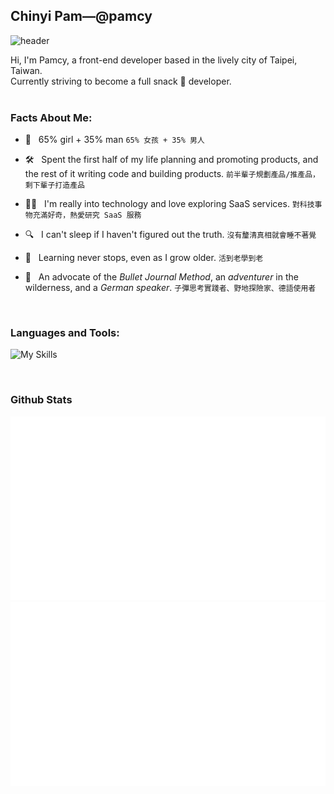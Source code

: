 ## Chinyi Pam&#8213;@pamcy

![header](https://capsule-render.vercel.app/api?type=waving&color=auto&height=240&section=header&text=Front-End%20Dev&fontSize=52&animation=fadeIn&fontAlignY=38&desc=done%20is%20better%20than%20perfect&descAlignY=52&descAlign=56)

Hi, I'm Pamcy, a front-end developer based in the lively city of Taipei, Taiwan.  
Currently striving to become a full snack 🍩 developer.
<br/>
<br/>
  
### Facts About Me:

- 👫 &nbsp; 65% girl + 35% man `65% 女孩 + 35% 男人`

- 🛠️ &nbsp; Spent the first half of my life planning and promoting products,  and the rest of it writing code and building products. `前半輩子規劃產品/推產品，剩下輩子打造產品`

- 👩‍🔬 &nbsp; I'm really into technology and love exploring SaaS services. `對科技事物充滿好奇，熱愛研究 SaaS 服務`

- 🔍 &nbsp; I can't sleep if I haven't figured out the truth. `沒有釐清真相就會睡不著覺`

- 👵 &nbsp; Learning never stops, even as I grow older. `活到老學到老`

- 🏅 &nbsp; An advocate of the *Bullet Journal Method*, an *adventurer* in the wilderness, and a *German speaker*. `子彈思考實踐者、野地探險家、德語使用者`

<br>

### Languages and Tools:
![My Skills](https://skillicons.dev/icons?i=js,react,nextjs,vue,jquery,sass,styledcomponents,tailwind,vite,figma&theme=light)

<br>


### Github Stats
<a href='https://github.com/pamcy/github-stats-transparent'>

![Stats Overview](https://raw.githubusercontent.com/pamcy/github-stats-transparent/b0e4dce0fe5c6e4f27a153e57d3d4cc47300593d/generated/overview.svg)
![Most Used Languages](https://raw.githubusercontent.com/pamcy/github-stats-transparent/b0e4dce0fe5c6e4f27a153e57d3d4cc47300593d/generated/languages.svg)

</a>
